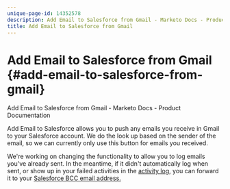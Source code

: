```yaml
---
unique-page-id: 14352578
description: Add Email to Salesforce from Gmail - Marketo Docs - Product Documentation
title: Add Email to Salesforce from Gmail
---
```


# Add Email to Salesforce from Gmail {#add-email-to-salesforce-from-gmail}

Add Email to Salesforce from Gmail - Marketo Docs - Product Documentation

Add Email to Salesforce allows you to push any emails you receive in Gmail to your Salesforce account. We do the look up based on the sender of the email, so we can currently only use this button for emails you received.

We're working on changing the functionality to allow you to log emails you've already sent. In the meantime, if it didn't automatically log when sent, or show up in your failed activities in the [activity log](http://toutapp.com/next#settings/crm/salesforce/activity), you can forward it to your [Salesforce BCC email address.](http://docs.marketo.com/x/soLS)
